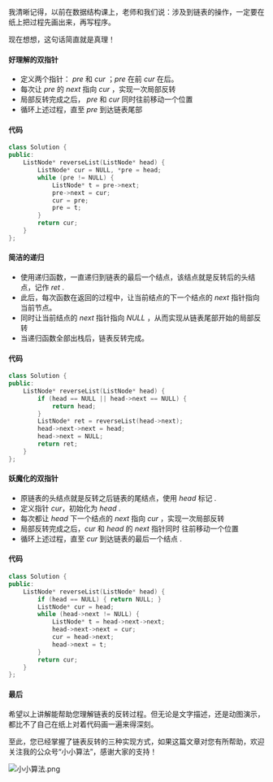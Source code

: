 我清晰记得，以前在数据结构课上，老师和我们说：涉及到链表的操作，一定要在纸上把过程先画出来，再写程序。

现在想想，这句话简直就是真理！



#### 好理解的双指针



- 定义两个指针： *pre* 和 *cur* ；*pre* 在前 *cur* 在后。
- 每次让 *pre* 的 *next* 指向 *cur* ，实现一次局部反转
- 局部反转完成之后， *pre* 和 *cur* 同时往前移动一个位置
- 循环上述过程，直至 *pre* 到达链表尾部



 [](https://pic.leetcode-cn.com/9ce26a709147ad9ce6152d604efc1cc19a33dc5d467ed2aae5bc68463fdd2888.gif)




#### 代码

```cpp
class Solution {
public:
    ListNode* reverseList(ListNode* head) {
        ListNode* cur = NULL, *pre = head;
        while (pre != NULL) {
            ListNode* t = pre->next;
            pre->next = cur;
            cur = pre;
            pre = t;
        }
        return cur;
    }
};
```



#### 简洁的递归



- 使用递归函数，一直递归到链表的最后一个结点，该结点就是反转后的头结点，记作 *ret* .
- 此后，每次函数在返回的过程中，让当前结点的下一个结点的 *next* 指针指向当前节点。
- 同时让当前结点的 *next* 指针指向 *NULL* ，从而实现从链表尾部开始的局部反转
- 当递归函数全部出栈后，链表反转完成。




 [](https://pic.leetcode-cn.com/8951bc3b8b7eb4da2a46063c1bb96932e7a69910c0a93d973bd8aa5517e59fc8.gif)




#### 代码

```cpp
class Solution {
public:
    ListNode* reverseList(ListNode* head) {
        if (head == NULL || head->next == NULL) {
            return head;
        }
        ListNode* ret = reverseList(head->next);
        head->next->next = head;
        head->next = NULL;
        return ret;
    }
};
```





#### 妖魔化的双指针


- 原链表的头结点就是反转之后链表的尾结点，使用 *head* 标记 .
- 定义指针 *cur*，初始化为 *head* .
- 每次都让 *head* 下一个结点的 *next* 指向 *cur*  ，实现一次局部反转
- 局部反转完成之后，*cur* 和 *head* 的 *next* 指针同时 往前移动一个位置
- 循环上述过程，直至 *cur* 到达链表的最后一个结点 .


 [](https://pic.leetcode-cn.com/1c8927d9ff605502793d81ab344dbc17e16d6db2d8dd789045f56af432079519.gif)



#### 代码

```cpp
class Solution {
public:
    ListNode* reverseList(ListNode* head) {
        if (head == NULL) { return NULL; }
        ListNode* cur = head;
        while (head->next != NULL) {
            ListNode* t = head->next->next;
            head->next->next = cur;
            cur = head->next;
            head->next = t;
        }
        return cur;
    }
};
```



#### 最后

希望以上讲解能帮助您理解链表的反转过程。但无论是文字描述，还是动图演示，都比不了自己在纸上对着代码画一遍来得深刻。

至此，您已经掌握了链表反转的三种实现方式，如果这篇文章对您有所帮助，欢迎关注我的公众号“小小算法”，感谢大家的支持！

![小小算法.png](https://pic.leetcode-cn.com/ecef5d3425d27258a1eb6a6229ac205033df84302ad4124308328351bdf56e86-%E5%AE%A3%E4%BC%A0%E5%9B%BE2.png)
